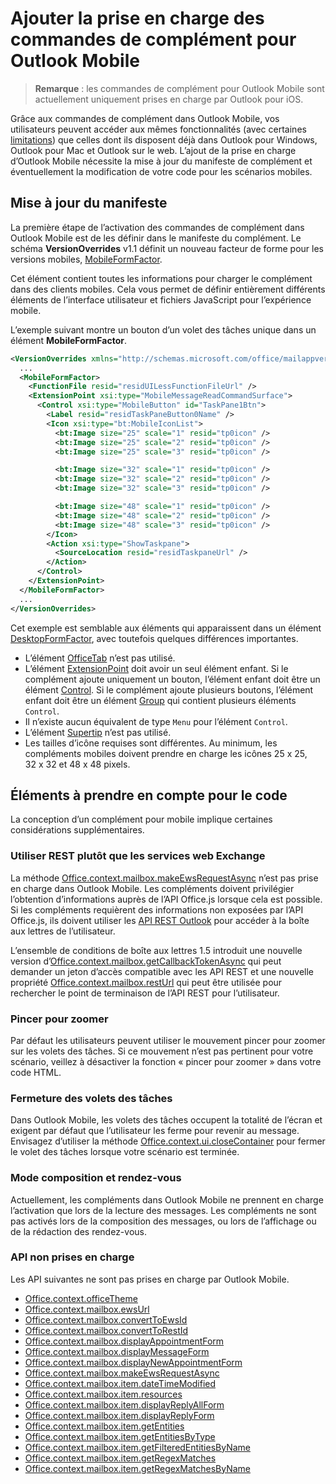 # <a name="add-support-for-add-in-commands-for-outlook-mobile"></a>Ajouter la prise en charge des commandes de complément pour Outlook Mobile

> **Remarque** : les commandes de complément pour Outlook Mobile sont actuellement uniquement prises en charge par Outlook pour iOS.

Grâce aux commandes de complément dans Outlook Mobile, vos utilisateurs peuvent accéder aux mêmes fonctionnalités (avec certaines [limitations](#code-considerations)) que celles dont ils disposent déjà dans Outlook pour Windows, Outlook pour Mac et Outlook sur le web. L’ajout de la prise en charge d’Outlook Mobile nécessite la mise à jour du manifeste de complément et éventuellement la modification de votre code pour les scénarios mobiles.

## <a name="updating-the-manifest"></a>Mise à jour du manifeste

La première étape de l’activation des commandes de complément dans Outlook Mobile est de les définir dans le manifeste du complément. Le schéma **VersionOverrides** v1.1 définit un nouveau facteur de forme pour les versions mobiles, [MobileFormFactor](../../reference/manifest/mobileformfactor.md).

Cet élément contient toutes les informations pour charger le complément dans des clients mobiles. Cela vous permet de définir entièrement différents éléments de l’interface utilisateur et fichiers JavaScript pour l’expérience mobile.

L’exemple suivant montre un bouton d’un volet des tâches unique dans un élément **MobileFormFactor**.

```xml
<VersionOverrides xmlns="http://schemas.microsoft.com/office/mailappversionoverrides/1.1" xsi:type="VersionOverridesV1_1">
  ...
  <MobileFormFactor>
    <FunctionFile resid="residUILessFunctionFileUrl" />
    <ExtensionPoint xsi:type="MobileMessageReadCommandSurface">
      <Control xsi:type="MobileButton" id="TaskPane1Btn">
        <Label resid="residTaskPaneButton0Name" />
        <Icon xsi:type="bt:MobileIconList">
          <bt:Image size="25" scale="1" resid="tp0icon" />
          <bt:Image size="25" scale="2" resid="tp0icon" />
          <bt:Image size="25" scale="3" resid="tp0icon" />

          <bt:Image size="32" scale="1" resid="tp0icon" />
          <bt:Image size="32" scale="2" resid="tp0icon" />
          <bt:Image size="32" scale="3" resid="tp0icon" />

          <bt:Image size="48" scale="1" resid="tp0icon" />
          <bt:Image size="48" scale="2" resid="tp0icon" />
          <bt:Image size="48" scale="3" resid="tp0icon" />
        </Icon>
        <Action xsi:type="ShowTaskpane">
          <SourceLocation resid="residTaskpaneUrl" />
        </Action>
      </Control>
    </ExtensionPoint>
  </MobileFormFactor>
  ...
</VersionOverrides>
```

Cet exemple est semblable aux éléments qui apparaissent dans un élément [DesktopFormFactor](../../reference/manifest/desktopformfactor.md), avec toutefois quelques différences importantes.

- L’élément [OfficeTab](../../reference/manifest/officetab.md) n’est pas utilisé.
- L’élément [ExtensionPoint](../../reference/manifest/exensionpoint.md) doit avoir un seul élément enfant. Si le complément ajoute uniquement un bouton, l’élément enfant doit être un élément [Control](../../reference/manifest/control.md). Si le complément ajoute plusieurs boutons, l’élément enfant doit être un élément [Group](../../reference/manifest/group.md) qui contient plusieurs éléments `Control`.
- Il n’existe aucun équivalent de type `Menu` pour l’élément `Control`.
- L’élément [Supertip](../../reference/manifest/supertip.md) n’est pas utilisé.
- Les tailles d’icône requises sont différentes. Au minimum, les compléments mobiles doivent prendre en charge les icônes 25 x 25, 32 x 32 et 48 x 48 pixels.

## <a name="code-considerations"></a>Éléments à prendre en compte pour le code

La conception d’un complément pour mobile implique certaines considérations supplémentaires.

### <a name="use-rest-instead-of-exchange-web-services"></a>Utiliser REST plutôt que les services web Exchange

La méthode [Office.context.mailbox.makeEwsRequestAsync](../../reference/outlook/Office.context.mailbox.md) n’est pas prise en charge dans Outlook Mobile. Les compléments doivent privilégier l’obtention d’informations auprès de l’API Office.js lorsque cela est possible. Si les compléments requièrent des informations non exposées par l’API Office.js, ils doivent utiliser les [API REST Outlook](https://dev.outlook.com/restapi/reference) pour accéder à la boîte aux lettres de l’utilisateur. 

L’ensemble de conditions de boîte aux lettres 1.5 introduit une nouvelle version d’[Office.context.mailbox.getCallbackTokenAsync](https://dev.outlook.com/reference/add-ins/1.5/Office.context.mailbox.html#getCallbackTokenAsync) qui peut demander un jeton d’accès compatible avec les API REST et une nouvelle propriété [Office.context.mailbox.restUrl](https://dev.outlook.com/reference/add-ins/1.5/Office.context.mailbox.html#restUrl) qui peut être utilisée pour rechercher le point de terminaison de l’API REST pour l’utilisateur.

### <a name="pinch-zoom"></a>Pincer pour zoomer

Par défaut les utilisateurs peuvent utiliser le mouvement pincer pour zoomer sur les volets des tâches. Si ce mouvement n’est pas pertinent pour votre scénario, veillez à désactiver la fonction « pincer pour zoomer » dans votre code HTML.

### <a name="closing-taskpanes"></a>Fermeture des volets des tâches

Dans Outlook Mobile, les volets des tâches occupent la totalité de l’écran et exigent par défaut que l’utilisateur les ferme pour revenir au message. Envisagez d’utiliser la méthode [Office.context.ui.closeContainer](https://dev.outlook.com/reference/add-ins/1.5/Office.context.ui.html#closeContainer) pour fermer le volet des tâches lorsque votre scénario est terminée.

### <a name="compose-mode-and-appointments"></a>Mode composition et rendez-vous

Actuellement, les compléments dans Outlook Mobile ne prennent en charge l’activation que lors de la lecture des messages. Les compléments ne sont pas activés lors de la composition des messages, ou lors de l’affichage ou de la rédaction des rendez-vous.

### <a name="unsupported-apis"></a>API non prises en charge

Les API suivantes ne sont pas prises en charge par Outlook Mobile.

  - [Office.context.officeTheme](../../reference/outlook/Office.context.md)
  - [Office.context.mailbox.ewsUrl](../../reference/outlook/Office.context.mailbox.md)
  - [Office.context.mailbox.convertToEwsId](../../reference/outlook/Office.context.mailbox.md)
  - [Office.context.mailbox.convertToRestId](../../reference/outlook/Office.context.mailbox.md)
  - [Office.context.mailbox.displayAppointmentForm](../../reference/outlook/Office.context.mailbox.md)
  - [Office.context.mailbox.displayMessageForm](../../reference/outlook/Office.context.mailbox.md)
  - [Office.context.mailbox.displayNewAppointmentForm](../../reference/outlook/Office.context.mailbox.md)
  - [Office.context.mailbox.makeEwsRequestAsync](../../reference/outlook/Office.context.mailbox.md)
  - [Office.context.mailbox.item.dateTimeModified](../../reference/outlook/Office.context.mailbox.item.md)
  - [Office.context.mailbox.item.resources](../../reference/outlook/Office.context.mailbox.item.md)
  - [Office.context.mailbox.item.displayReplyAllForm](../../reference/outlook/Office.context.mailbox.item.md)
  - [Office.context.mailbox.item.displayReplyForm](../../reference/outlook/Office.context.mailbox.item.md)
  - [Office.context.mailbox.item.getEntities](../../reference/outlook/Office.context.mailbox.item.md)
  - [Office.context.mailbox.item.getEntitiesByType](../../reference/outlook/Office.context.mailbox.item.md)
  - [Office.context.mailbox.item.getFilteredEntitiesByName](../../reference/outlook/Office.context.mailbox.item.md)
  - [Office.context.mailbox.item.getRegexMatches](../../reference/outlook/Office.context.mailbox.item.md)
  - [Office.context.mailbox.item.getRegexMatchesByName](../../reference/outlook/Office.context.mailbox.item.md)